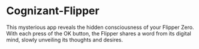 # Cognizant-Flipper
This mysterious app reveals the hidden consciousness of your Flipper Zero. With each press of the OK button, the Flipper shares a word from its digital mind, slowly unveiling its thoughts and desires.
